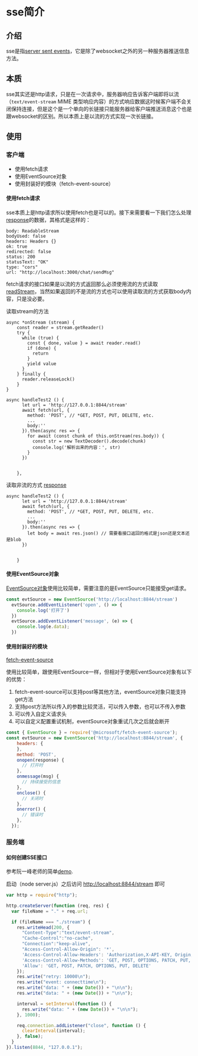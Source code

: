 # sse简介


## 介绍
sse是指[server sent events](https://developer.mozilla.org/en-US/docs/Web/API/Server-sent_events/Using_server-sent_events)，它是除了websocket之外的另一种服务器推送信息方法。



## 本质

sse其实还是http请求，只是在一次请求中，服务器响应告诉客户端即将以流（`text/event-stream` MIME 类型响应内容）的方式响应数据这时候客户端不会关闭保持连接，但是这个是一个单向的长链接只能服务器给客户端推送消息这个也是跟websocket的区别。所以本质上是以流的方式实现一次长链接。



## 使用

### 客户端

- 使用fetch请求
- 使用EventSource对象
- 使用封装好的模块（fetch-event-source）



#### 使用fetch请求

sse本质上是http请求所以使用fetch也是可以的。接下来需要看一下我们怎么处理[response](https://developer.mozilla.org/en-US/docs/Web/API/Response)的数据，其格式是这样的：

```
body: ReadableStream
bodyUsed: false
headers: Headers {}
ok: true
redirected: false
status: 200
statusText: "OK"
type: "cors"
url: "http://localhost:3000/chat/sendMsg"
```

fetch请求的接口如果是以流的方式返回那么必须使用流的方式读取 [readStream](https://developer.mozilla.org/en-US/docs/Web/API/ReadableStream)，当然如果返回的不是流的方式也可以使用读取流的方式获取body内容，只是没必要。

读取stream的方法

```
async *onStream (stream) {
    const reader = stream.getReader()
    try {
      while (true) {
        const { done, value } = await reader.read()
        if (done) {
          return
        }
        yield value
      }
    } finally {
      reader.releaseLock()
    }
}

async handleTest2 () {
      let url = 'http://127.0.0.1:8844/stream'
      await fetch(url, {
        method: 'POST', // *GET, POST, PUT, DELETE, etc.
        ...
        body:''
      }).then(async res => {
        for await (const chunk of this.onStream(res.body)) {
          const str = new TextDecoder().decode(chunk)
          console.log('解析出来的内容：', str)
        }
      })


    },
```

读取非流的方式 [response](https://developer.mozilla.org/en-US/docs/Web/API/Response)

```
async handleTest2 () {
      let url = 'http://127.0.0.1:8844/stream'
      await fetch(url, {
        method: 'POST', // *GET, POST, PUT, DELETE, etc.
        ...
        body:''
      }).then(async res => {
      	let body = await res.json() // 需要看接口返回的格式是json还是文本还是blob
      })


    }
```



#### 使用EventSource对象

[EventSource对象](https://developer.mozilla.org/zh-CN/docs/Web/API/EventSource)使用比较简单，需要注意的是EventSource只能接受get请求。

``` javascript
const evtSource = new EventSource('http://localhost:8844/stream')
  evtSource.addEventListener('open', () => {
    console.log('打开了')
  })
  evtSource.addEventListener('message', (e) => {
    console.log(e.data);
  })
```



#### 使用封装好的模块

[fetch-event-source](https://www.npmjs.com/package/@microsoft/fetch-event-source)

使用比较简单，跟使用EventSource一样，但相对于使用EventSource对象有以下的优势：
1. fetch-event-source可以支持post等其他方法，eventSource对象只能支持get方法
2. 支持post方法所以传入的参数比较灵活，可以传入参数，也可以不传入参数
3. 可以传入自定义请求头
4. 可以自定义配置重试机制，eventSource对象重试几次之后就会断开

```javascript
const { EventSource } = require('@microsoft/fetch-event-source');
const evtSource = new EventSource('http://localhost:8844/stream', { 
    headers: {
    },
    method: 'POST',
    onopen(response) {
      // 打开时
    },
    onmessage(msg) {
      // 持续接受的信息
    },
    onclose() {
      // 关闭时
    },
    onerror() {
      // 错误时
    },
  });

```


### 服务端

#### 如何创建SSE接口

参考阮一峰老师的简单[demo](https://www.ruanyifeng.com/blog/2017/05/server-sent_events.html).

启动（node server.js）之后访问 [http://localhost:8844/stream](http://localhost:8844/stream) 即可

``` javascript
var http = require("http");

http.createServer(function (req, res) {
  var fileName = "." + req.url;

  if (fileName === "./stream") {
    res.writeHead(200, {
      "Content-Type":"text/event-stream",
      "Cache-Control":"no-cache",
      "Connection":"keep-alive",
      "Access-Control-Allow-Origin": '*',
      'Access-Control-Allow-Headers': 'Authorization,X-API-KEY, Origin, X-Requested-With, Content-Type, Accept, Access-Control-Request-Method',
      'Access-Control-Allow-Methods': 'GET, POST, OPTIONS, PATCH, PUT, DELETE',
      'Allow': 'GET, POST, PATCH, OPTIONS, PUT, DELETE'
    });
    res.write("retry: 10000\n");
    res.write("event: connecttime\n");
    res.write("data: " + (new Date()) + "\n\n");
    res.write("data: " + (new Date()) + "\n\n");

    interval = setInterval(function () {
      res.write("data: " + (new Date()) + "\n\n");
    }, 1000);

    req.connection.addListener("close", function () {
      clearInterval(interval);
    }, false);
  }
}).listen(8844, "127.0.0.1");
```

